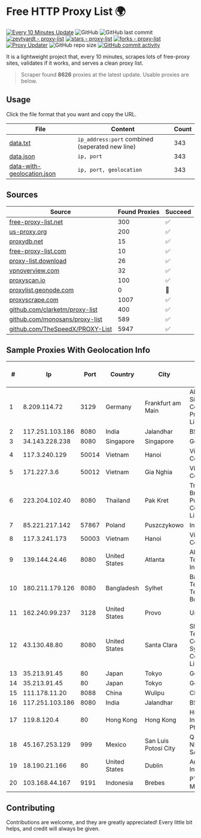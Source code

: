 
# Free HTTP Proxy List 🌍

[![Every 10 Minutes Update](https://github.com/mertguvencli/http-proxy-list/actions/workflows/main.yml/badge.svg?branch=main)](https://github.com/mertguvencli/http-proxy-list/actions/workflows/main.yml)
![GitHub](https://img.shields.io/github/license/mertguvencli/http-proxy-list)
![GitHub last commit](https://img.shields.io/github/last-commit/mertguvencli/http-proxy-list)
[![zevtyardt - proxy-list](https://img.shields.io/static/v1?label=zevtyardt&message=proxy-list&color=blue&logo=github)](https://github.com/zevtyardt/proxy-list "Go to GitHub repo")
[![stars - proxy-list](https://img.shields.io/github/stars/zevtyardt/proxy-list?style=social)](https://github.com/zevtyardt/proxy-list)
[![forks - proxy-list](https://img.shields.io/github/forks/zevtyardt/proxy-list?style=social)](https://github.com/zevtyardt/proxy-list)
[![Proxy Updater](https://github.com/zevtyardt/proxy-list/workflows/Proxy%20Updater/badge.svg)](https://github.com/zevtyardt/proxy-list/actions?query=workflow:"Proxy+Updater")
![GitHub repo size](https://img.shields.io/github/repo-size/zevtyardt/proxy-list)
[![GitHub commit activity](https://img.shields.io/github/commit-activity/m/zevtyardt/proxy-list?logo=commits)](https://github.com/zevtyardt/proxy-list/commits/main)

It is a lightweight project that, every 10 minutes, scrapes lots of free-proxy sites, validates if it works, and serves a clean proxy list.

> Scraper found **8626** proxies at the latest update. Usable proxies are below.

## Usage

Click the file format that you want and copy the URL.

|File|Content|Count|
|----|-------|-----|
|[data.txt](https://raw.githubusercontent.com/mertguvencli/http-proxy-list/main/proxy-list/data.txt)|`ip_address:port` combined (seperated new line)|343|
|[data.json](https://raw.githubusercontent.com/mertguvencli/http-proxy-list/main/proxy-list/data.json)|`ip, port`|343|
|[data-with-geolocation.json](https://raw.githubusercontent.com/mertguvencli/http-proxy-list/main/proxy-list/data-with-geolocation.json)|`ip, port, geolocation`|343|

## Sources

|Source|Found Proxies|Succeed|
|------|-------------|-------|
|[free-proxy-list.net](https://free-proxy-list.net)|300|✅|
|[us-proxy.org](https://www.us-proxy.org)|200|✅|
|[proxydb.net](http://proxydb.net)|15|✅|
|[free-proxy-list.com](https://free-proxy-list.com/?page=&port=&type%5B%5D=http&type%5B%5D=https&up_time=0&search=Search)|10|✅|
|[proxy-list.download](https://www.proxy-list.download/HTTP)|26|✅|
|[vpnoverview.com](https://vpnoverview.com/privacy/anonymous-browsing/free-proxy-servers)|32|✅|
|[proxyscan.io](https://www.proxyscan.io)|100|✅|
|[proxylist.geonode.com](https://proxylist.geonode.com/api/proxy-list?limit=300&page=1&sort_by=lastChecked&sort_type=desc&protocols=http,https)|0|🚫|
|[proxyscrape.com](https://api.proxyscrape.com/v2/?request=displayproxies&protocol=http&timeout=10000&country=all&ssl=all&anonymity=all)|1007|✅|
|[github.com/clarketm/proxy-list](https://raw.githubusercontent.com/clarketm/proxy-list/master/proxy-list-raw.txt)|400|✅|
|[github.com/monosans/proxy-list](https://raw.githubusercontent.com/monosans/proxy-list/main/proxies/http.txt)|589|✅|
|[github.com/TheSpeedX/PROXY-List](https://raw.githubusercontent.com/TheSpeedX/PROXY-List/master/http.txt)|5947|✅|


## Sample Proxies With Geolocation Info

|#|Ip|Port|Country|City|Internet Service Provider|
|-|--|----|-------|----|-------------------------|
|1|8.209.114.72|3129|Germany|Frankfurt am Main|Alibaba.com Singapore E-Commerce Private Limited|
|2|117.251.103.186|8080|India|Jalandhar|BSNL Internet|
|3|34.143.228.238|8080|Singapore|Singapore|Google LLC|
|4|117.3.240.129|50014|Vietnam|Hanoi|Viettel Corporation|
|5|171.227.3.6|50012|Vietnam|Gia Nghia|Viettel Corporation|
|6|223.204.102.40|8080|Thailand|Pak Kret|Triple T Broadband Public Company Limited|
|7|85.221.217.142|57867|Poland|Puszczykowo|Inea S.A|
|8|117.3.241.173|50003|Vietnam|Hanoi|Viettel Corporation|
|9|139.144.24.46|8080|United States|Atlanta|Akamai Technologies, Inc.|
|10|180.211.179.126|8080|Bangladesh|Sylhet|Bangladesh Telegraph & Telephone Board|
|11|162.240.99.237|3128|United States|Provo|Unified Layer|
|12|43.130.48.80|8080|United States|Santa Clara|Shenzhen Tencent Computer Systems Company Limited|
|13|35.213.91.45|80|Japan|Tokyo|Google LLC|
|14|35.213.91.45|80|Japan|Tokyo|Google LLC|
|15|111.178.11.20|8088|China|Wulipu|Chinanet|
|16|117.251.103.186|8080|India|Jalandhar|BSNL Internet|
|17|119.8.120.4|80|Hong Kong|Hong Kong|Huawei International Pte. LTD|
|18|45.167.253.129|999|Mexico|San Luis Potosí City|QDS NETWORKS SA DE CV|
|19|18.190.21.166|80|United States|Dublin|Amazon.com, Inc.|
|20|103.168.44.167|9191|Indonesia|Brebes|PT CYB Media Group|



## Contributing

Contributions are welcome, and they are greatly appreciated! Every
little bit helps, and credit will always be given.

